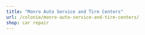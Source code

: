```yaml
---
title: "Monro Auto Service and Tire Centers"
url: /colonie/monro-auto-service-and-tire-centers/
shop: car repair
---
```

